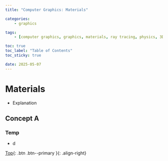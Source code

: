 ```yaml
---
title: "Computer Graphics: Materials"

categories:
    - graphics

tags:
    - [computer graphics, graphics, materials, ray tracing, physics, 3D math, vector, matrix, linear algebra]

toc: true
toc_label: "Table of Contents"
toc_sticky: true

date: 2025-05-07
---
```


# Materials
- Explanation

## Concept A

### Temp
- d


[Top](#){: .btn .btn--primary }{: .align-right}